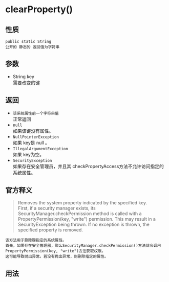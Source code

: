 # clearProperty()

## 性质

    public static String
    公开的 静态的 返回值为字符串

## 参数

* String key  
  需要改变的键

## 返回

* ``该系统属性前一个字符串值``  
  正常返回
* ``null``  
  如果该键没有属性。
* ``NullPointerException``  
  如果 key是 null 。
* ``IllegalArgumentException``  
  如果 key为空。
* ``SecurityException``  
  如果存在安全管理员，并且其 checkPropertyAccess方法不允许访问指定的系统属性。

## 官方释义

>Removes the system property indicated by the specified key.  
>First, if a security manager exists, its SecurityManager.checkPermission method is called with a PropertyPermission(key, "write") permission.
>This may result in a SecurityException being thrown. If no exception is thrown, the specified property is removed.

    该方法用于删除键指定的系统属性。
    首先，如果存在安全管理器，那么SecurityManager.checkPermission()方法就会调用PropertyPermission(key, "write")方法获取权限。
    这可能导致抛出异常。若没有抛出异常，则删除指定的属性。

## 用法
